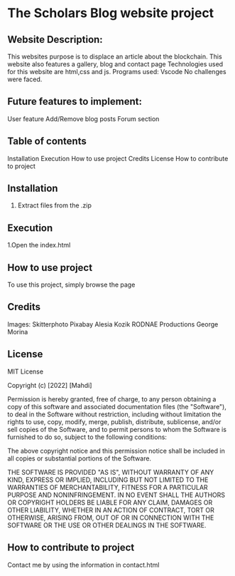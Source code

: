 # The Scholars Blog website project

## Website Description:
This websites purpose is to displace an article about the blockchain.
This website also features a gallery, blog and contact page
Technologies used for this website are html,css and js.
Programs used: Vscode
No challenges were faced. 

## Future features to implement:
User feature
Add/Remove blog posts
Forum section


## Table of contents
Installation
Execution
How to use project
Credits
License
How to contribute to project


## Installation
1. Extract files from the .zip

## Execution
1.Open the index.html

## How to use project
To use this project, simply browse the page

## Credits
Images:
Skitterphoto
Pixabay
Alesia Kozik
RODNAE Productions
George Morina

## License
MIT License

Copyright (c) [2022] [Mahdi]

Permission is hereby granted, free of charge, to any person obtaining a copy
of this software and associated documentation files (the "Software"), to deal
in the Software without restriction, including without limitation the rights
to use, copy, modify, merge, publish, distribute, sublicense, and/or sell
copies of the Software, and to permit persons to whom the Software is
furnished to do so, subject to the following conditions:

The above copyright notice and this permission notice shall be included in all
copies or substantial portions of the Software.

THE SOFTWARE IS PROVIDED "AS IS", WITHOUT WARRANTY OF ANY KIND, EXPRESS OR
IMPLIED, INCLUDING BUT NOT LIMITED TO THE WARRANTIES OF MERCHANTABILITY,
FITNESS FOR A PARTICULAR PURPOSE AND NONINFRINGEMENT. IN NO EVENT SHALL THE
AUTHORS OR COPYRIGHT HOLDERS BE LIABLE FOR ANY CLAIM, DAMAGES OR OTHER
LIABILITY, WHETHER IN AN ACTION OF CONTRACT, TORT OR OTHERWISE, ARISING FROM,
OUT OF OR IN CONNECTION WITH THE SOFTWARE OR THE USE OR OTHER DEALINGS IN THE
SOFTWARE.

## How to contribute to project
Contact me by using the information in contact.html
